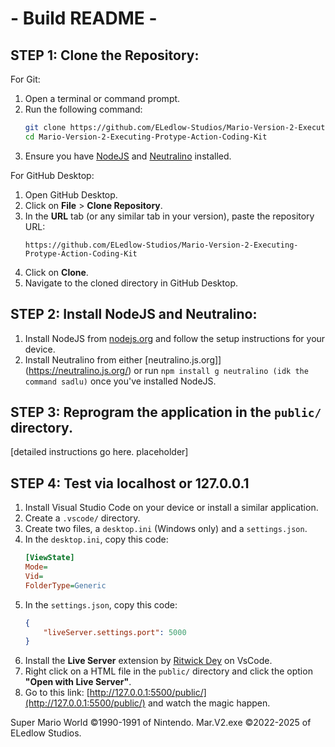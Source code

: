 # - Build README -

## STEP 1: Clone the Repository:

For Git:
1. Open a terminal or command prompt.
2. Run the following command:
    ```bash
    git clone https://github.com/ELedlow-Studios/Mario-Version-2-Executing-Protype-Action-Coding-Kit.git
    cd Mario-Version-2-Executing-Protype-Action-Coding-Kit
    ```
3. Ensure you have [NodeJS](https://nodejs.org/) and [Neutralino](https://neutralino.js.org/) installed.

For GitHub Desktop:
1. Open GitHub Desktop.
2. Click on **File** > **Clone Repository**.
3. In the **URL** tab (or any similar tab in your version), paste the repository URL:
    ```
    https://github.com/ELedlow-Studios/Mario-Version-2-Executing-Protype-Action-Coding-Kit
    ```
4. Click on **Clone**.
5. Navigate to the cloned directory in GitHub Desktop.

## STEP 2: Install NodeJS and Neutralino:

1. Install NodeJS from [nodejs.org](https://nodejs.org/) and follow the setup instructions for your device.
2. Install Neutralino from either [neutralino.js.org]](https://neutralino.js.org/) or run `npm install g neutralino (idk the command sadlu)` once you've installed NodeJS.

## STEP 3: Reprogram the application in the `public/` directory.

[detailed instructions go here. placeholder]

## STEP 4: Test via localhost or 127.0.0.1

1. Install Visual Studio Code on your device or install a similar application.
2. Create a `.vscode/` directory.
3. Create two files, a `desktop.ini` (Windows only) and a `settings.json`.
4. In the `desktop.ini`, copy this code:
    ```ini
    [ViewState]
    Mode=
    Vid=
    FolderType=Generic
    ```
5. In the `settings.json`, copy this code:
    ```json
    {
        "liveServer.settings.port": 5000
    }
    ```
6. Install the **Live Server** extension by [Ritwick Dey](https://marketplace.visualstudio.com/items?itemName=ritwickdey.LiveServer) on VsCode.
7. Right click on a HTML file in the `public/` directory and click the option **"Open with Live Server"**.
8. Go to this link: [http://127.0.0.1:5500/public/](http://127.0.0.1:5500/public/) and watch the magic happen.

Super Mario World ©1990-1991 of Nintendo.
Mar.V2.exe ©2022-2025 of ELedlow Studios.